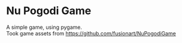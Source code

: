 # Nu Pogodi Game

A simple game, using pygame.   
Took game assets from https://github.com/fusionart/NuPogodiGame    
